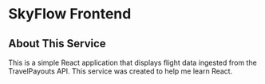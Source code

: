 # SkyFlow Frontend

## About This Service

This is a simple React application that displays flight data ingested from the TravelPayouts API. 
This service was created to help me learn React.